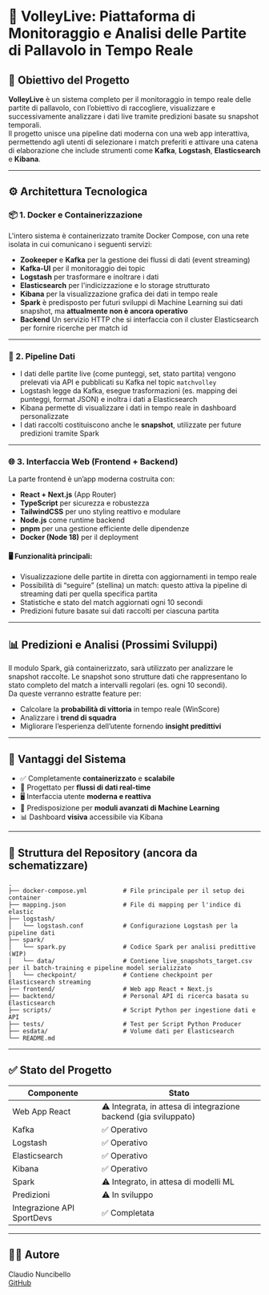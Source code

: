 # 🏐 VolleyLive: Piattaforma di Monitoraggio e Analisi delle Partite di Pallavolo in Tempo Reale

## 🎯 Obiettivo del Progetto

**VolleyLive** è un sistema completo per il monitoraggio in tempo reale delle partite di pallavolo, con l’obiettivo di raccogliere, visualizzare e successivamente analizzare i dati live tramite predizioni basate su snapshot temporali.  
Il progetto unisce una pipeline dati moderna con una web app interattiva, permettendo agli utenti di selezionare i match preferiti e attivare una catena di elaborazione che include strumenti come **Kafka**, **Logstash**, **Elasticsearch** e **Kibana**.

---

## ⚙️ Architettura Tecnologica

### 📦 1. Docker e Containerizzazione

L'intero sistema è containerizzato tramite Docker Compose, con una rete isolata in cui comunicano i seguenti servizi:

- **Zookeeper** e **Kafka** per la gestione dei flussi di dati (event streaming)
- **Kafka-UI** per il monitoraggio dei topic
- **Logstash** per trasformare e inoltrare i dati
- **Elasticsearch** per l'indicizzazione e lo storage strutturato
- **Kibana** per la visualizzazione grafica dei dati in tempo reale
- **Spark** è predisposto per futuri sviluppi di Machine Learning sui dati snapshot, ma **attualmente non è ancora operativo**
- **Backend** Un servizio HTTP che si interfaccia con il cluster Elasticsearch per fornire ricerche per match id

---

### 🔁 2. Pipeline Dati

- I dati delle partite live (come punteggi, set, stato partita) vengono prelevati via API e pubblicati su Kafka nel topic `matchvolley`
- Logstash legge da Kafka, esegue trasformazioni (es. mapping dei punteggi, format JSON) e inoltra i dati a Elasticsearch
- Kibana permette di visualizzare i dati in tempo reale in dashboard personalizzate
- I dati raccolti costituiscono anche le **snapshot**, utilizzate per future predizioni tramite Spark

---

### 🌐 3. Interfaccia Web (Frontend + Backend)

La parte frontend è un’app moderna costruita con:

- **React + Next.js** (App Router)
- **TypeScript** per sicurezza e robustezza
- **TailwindCSS** per uno styling reattivo e modulare
- **Node.js** come runtime backend
- **pnpm** per una gestione efficiente delle dipendenze
- **Docker (Node 18)** per il deployment

#### 🖥️ Funzionalità principali:
- Visualizzazione delle partite in diretta con aggiornamenti in tempo reale
- Possibilità di “seguire” (stellina) un match: questo attiva la pipeline di streaming dati per quella specifica partita
- Statistiche e stato del match aggiornati ogni 10 secondi
- Predizioni future basate sui dati raccolti per ciascuna partita

---

## 📊 Predizioni e Analisi (Prossimi Sviluppi)

Il modulo Spark, già containerizzato, sarà utilizzato per analizzare le snapshot raccolte. Le snapshot sono strutture dati che rappresentano lo stato completo del match a intervalli regolari (es. ogni 10 secondi).  
Da queste verranno estratte feature per:

- Calcolare la **probabilità di vittoria** in tempo reale (WinScore)
- Analizzare i **trend di squadra**
- Migliorare l’esperienza dell’utente fornendo **insight predittivi**

---

## 🧩 Vantaggi del Sistema

- ✅ Completamente **containerizzato** e **scalabile**
- 🔄 Progettato per **flussi di dati real-time**
- 🖥️ Interfaccia utente **moderna e reattiva**
- 🧠 Predisposizione per **moduli avanzati di Machine Learning**
- 📊 Dashboard **visiva** accessibile via Kibana

---

## 📁 Struttura del Repository (ancora da schematizzare)

```
.
├── docker-compose.yml          # File principale per il setup dei container
├── mapping.json                # File di mapping per l'indice di elastic
├── logstash/
│   └── logstash.conf           # Configurazione Logstash per la pipeline dati
├── spark/
│   └── spark.py                # Codice Spark per analisi predittive (WIP)
│   └── data/                   # Contiene live_snapshots_target.csv per il batch-training e pipeline model serializzato
│   └── checkpoint/             # Contiene checkpoint per Elasticsearch streaming
├── frontend/                   # Web app React + Next.js
├── backtend/                   # Personal API di ricerca basata su Elasticsearch
├── scripts/                    # Script Python per ingestione dati e API
├── tests/                      # Test per Script Python Producer
├── esdata/                     # Volume dati per Elasticsearch
└── README.md
```

---

## ✅ Stato del Progetto

| Componente                  | Stato           |
|-----------------------------|---------------- |
| Web App React               | ⚠️ Integrata, in attesa di integrazione backend (gia sviluppato)   |
| Kafka                       | ✅ Operativo    |
| Logstash                    | ✅ Operativo    |
| Elasticsearch               | ✅ Operativo    |
| Kibana                      | ✅ Operativo    |
| Spark                       | ⚠️ Integrato, in attesa di modelli ML |
| Predizioni                  | ⚠️ In sviluppo   |
| Integrazione API SportDevs  | ✅ Completata   |

---

## 👨‍💻 Autore

Claudio Nuncibello  
[GitHub](https://github.com/ClaudioNuncibello)
